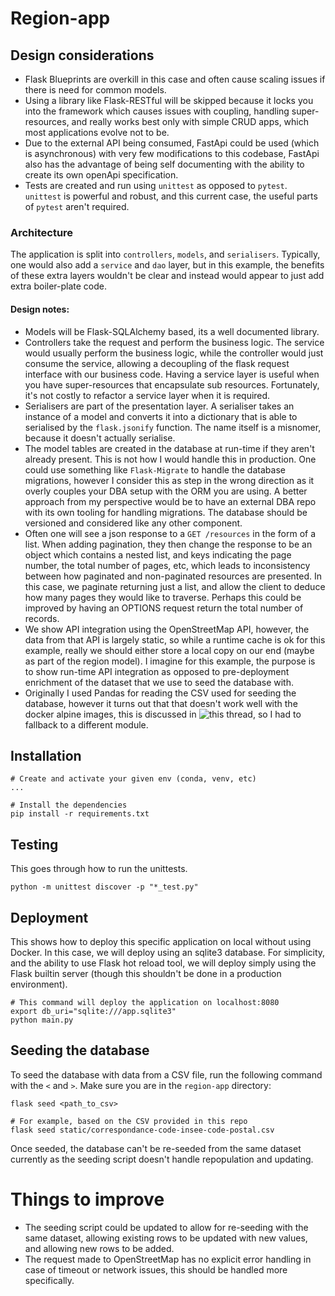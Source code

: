 # Region-app

## Design considerations
- Flask Blueprints are overkill in this case and often cause scaling issues if there is need for common models.
- Using a library like Flask-RESTful will be skipped because it locks you into the framework which causes issues with coupling, handling super-resources, and really works best only with simple CRUD apps, which most applications evolve not to be.
- Due to the external API being consumed, FastApi could be used (which is asynchronous) with very few modifications to this codebase, FastApi also has the advantage of being self documenting with the ability to create its own openApi specification.
- Tests are created and run using `unittest` as opposed to `pytest`. `unittest` is powerful and robust, and this current case, the useful parts of `pytest` aren't required.

### Architecture
The application is split into `controllers`, `models`, and `serialisers`. Typically, one would also add a `service` and `dao` layer, but in this example, the benefits of these extra layers wouldn't be clear and instead would appear to just add extra boiler-plate code.

#### Design notes:
- Models will be Flask-SQLAlchemy based, its a well documented library.
- Controllers take the request and perform the business logic. The service would usually perform the business logic, while the controller would just consume the service, allowing a decoupling of the flask request interface with our business code. Having a service layer is useful when you have super-resources that encapsulate sub resources. Fortunately, it's not costly to refactor a service layer when it is required.
- Serialisers are part of the presentation layer. A serialiser takes an instance of a model and converts it into a dictionary that is able to serialised by the `flask.jsonify` function. The name itself is a misnomer, because it doesn't actually serialise.
- The model tables are created in the database at run-time if they aren't already present. This is not how I would handle this in production. One could use something like `Flask-Migrate` to handle the database migrations, however I consider this as step in the wrong direction as it overly couples your DBA setup with the ORM you are using. A better approach from my perspective would be to have an external DBA repo with its own tooling for handling migrations. The database should be versioned and considered like any other component.
- Often one will see a json response to a `GET /resources` in the form of a list. When adding pagination, they then change the response to be an object which contains a nested list, and keys indicating the page number, the total number of pages, etc, which leads to inconsistency between how paginated and non-paginated resources are presented. In this case, we paginate returning just a list, and allow the client to deduce how many pages they would like to traverse. Perhaps this could be improved by having an OPTIONS request return the total number of records.
- We show API integration using the OpenStreetMap API, however, the data from that API is largely static, so while a runtime cache is ok for this example, really we should either store a local copy on our end (maybe as part of the region model). I imagine for this example, the purpose is to show run-time API integration as opposed to pre-deployment enrichment of the dataset that we use to seed the database with.
- Originally I used Pandas for reading the CSV used for seeding the database, however it turns out that that doesn't work well with the docker alpine images, this is discussed in ![this thread](https://stackoverflow.com/questions/49037742/why-does-it-take-ages-to-install-pandas-on-alpine-linux), so I had to fallback to a different module.

## Installation
```
# Create and activate your given env (conda, venv, etc)
...

# Install the dependencies
pip install -r requirements.txt
```

## Testing
This goes through how to run the unittests.
```
python -m unittest discover -p "*_test.py"
```

## Deployment
This shows how to deploy this specific application on local without using Docker. In this case, we will deploy using an sqlite3 database. For simplicity, and the ability to use Flask hot reload tool, we will deploy simply using the Flask builtin server (though this shouldn't be done in a production environment).
```
# This command will deploy the application on localhost:8080
export db_uri="sqlite:///app.sqlite3"
python main.py
```

## Seeding the database
To seed the database with data from a CSV file, run the following command with the `<` and `>`.
Make sure you are in the `region-app` directory:
```
flask seed <path_to_csv>

# For example, based on the CSV provided in this repo
flask seed static/correspondance-code-insee-code-postal.csv
```
Once seeded, the database can't be re-seeded from the same dataset currently as the seeding script doesn't handle repopulation and updating.

# Things to improve
- The seeding script could be updated to allow for re-seeding with the same dataset, allowing existing rows to be updated with new values, and allowing new rows to be added.
- The request made to OpenStreetMap has no explicit error handling in case of timeout or network issues, this should be handled more specifically.
